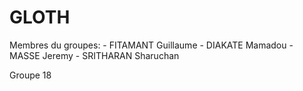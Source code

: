 # GLOTH
Membres du groupes:
	- FITAMANT Guillaume
	- DIAKATE Mamadou
	- MASSE Jeremy
	- SRITHARAN Sharuchan

Groupe 18
